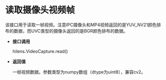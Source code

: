 # 读取摄像头视频帧<a name="hilens_05_0008"></a>

该接口用于读取一帧视频。注意IPC摄像头和MP4视频返回的是YUV\_NV21颜色排布的数据，而UVC类型的摄像头返回的是BGR颜色排布的数据。

-   **接口调用**

    hilens.VideoCapture.read\(\)

-   **返回值**

    一帧视频数据。参数类型为numpy数组（dtype为uint8），兼容cv2。


